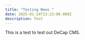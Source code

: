 ```yaml
---
title: "Testing News "
date: 2025-01-24T23:23:00.000Z
description: Test
---
```

This is a test to test out DeCap CMS.
